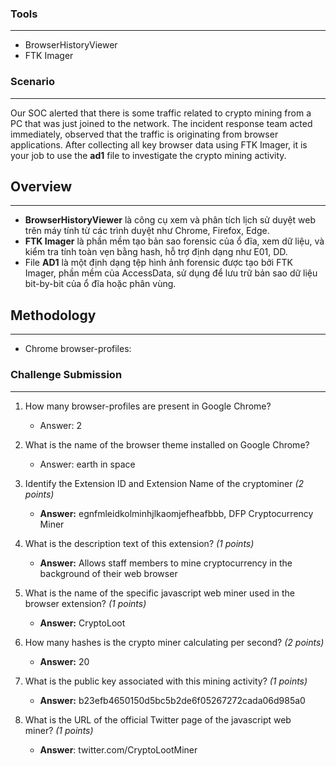 ### **Tools**
---
- BrowserHistoryViewer
- FTK Imager
### **Scenario**
---
Our SOC alerted that there is some traffic related to crypto mining from a PC that was just joined to the network. The incident response team acted immediately, observed that the traffic is originating from browser applications. After collecting all key browser data using FTK Imager, it is your job to use the **ad1** file to investigate the crypto mining activity.
## **Overview**
---
- **BrowserHistoryViewer** là công cụ xem và phân tích lịch sử duyệt web trên máy tính từ các trình duyệt như Chrome, Firefox, Edge.
- **FTK Imager** là phần mềm tạo bản sao forensic của ổ đĩa, xem dữ liệu, và kiểm tra tính toàn vẹn bằng hash, hỗ trợ định dạng như E01, DD.
- File **AD1** là một định dạng tệp hình ảnh forensic được tạo bởi FTK Imager, phần mềm của AccessData, sử dụng để lưu trữ bản sao dữ liệu bit-by-bit của ổ đĩa hoặc phân vùng.

## Methodology
---
- Chrome browser-profiles: 



### Challenge Submission
---

1. How many browser-profiles are present in Google Chrome?
	- Answer: 2
	
2. What is the name of the browser theme installed on Google Chrome?
	-  Answer: earth in space
	
3. Identify the Extension ID and Extension Name of the cryptominer _(2 points)_
	- **Answer:** egnfmleidkolminhjlkaomjefheafbbb, DFP Cryptocurrency Miner
	
4. What is the description text of this extension? _(1 points)_
	- **Answer:** Allows staff members to mine cryptocurrency in the background of their web browser
	
5. What is the name of the specific javascript web miner used in the browser extension? _(1 points)_
	- **Answer:** CryptoLoot
6. How many hashes is the crypto miner calculating per second? _(2 points)_
	- **Answer:** 20
7. What is the public key associated with this mining activity? _(1 points)_
	- **Answer:** b23efb4650150d5bc5b2de6f05267272cada06d985a0
8. What is the URL of the official Twitter page of the javascript web miner? _(1 points)_
	- **Answer**: twitter.com/CryptoLootMiner